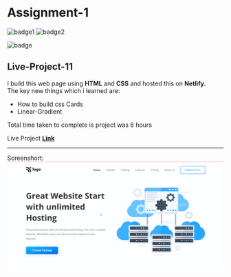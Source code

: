 # Assignment-1

![badge1](https://img.shields.io/badge/Assignment--1-project--11-brightgreen)
![badge2](https://img.shields.io/badge/-HTML-orange)

![badge](https://img.shields.io/badge/-CSS-blue)

## Live-Project-11

I build this web page using **HTML** and **CSS** and hosted this on **Netlify.** <br/>
The key new things which i learned are:
- How to build css Cards
- Linear-Gradient

Total time taken to complete is project was 6 hours<br />

Live Project **[Link](https://project-11-cc.netlify.app/ "Netlify")**



___

Screenshort:
![Screenshort](/screenshots/project-11.png)